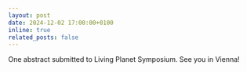 ```yaml
---
layout: post
date: 2024-12-02 17:00:00+0100
inline: true
related_posts: false
---
```


One abstract submitted to Living Planet Symposium. See you in Vienna!